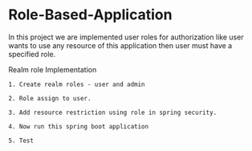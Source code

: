 Role-Based-Application
======================

In this project we are implemented user roles for authorization like user wants to use any resource of this application then user must have a specified role.

Realm role Implementation

	1. Create realm roles - user and admin

	2. Role assign to user.

	3. Add resource restriction using role in spring security.

	4. Now run this spring boot application

	5. Test

